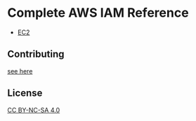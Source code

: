 # Complete AWS IAM Reference

* [EC2](services/ec2.md)

## Contributing

[see here](CONTRIBUTING.md)

## License

[CC BY-NC-SA 4.0](LICENSE.md)
